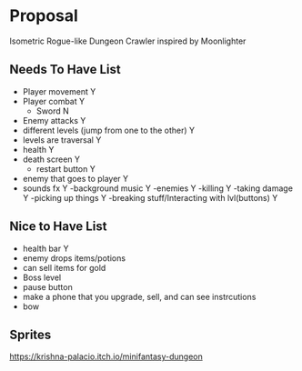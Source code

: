 # Proposal

Isometric Rogue-like Dungeon Crawler inspired by Moonlighter

## Needs To Have List

- Player movement Y
- Player combat Y
  - Sword N
- Enemy attacks Y
- different levels (jump from one to the other) Y
- levels are traversal Y
- health Y
- death screen Y
  - restart button Y
- enemy that goes to player Y
- sounds fx Y
  -background music Y
  -enemies Y
  -killing Y
  -taking damage Y
  -picking up things Y
  -breaking stuff/Interacting with lvl(buttons) Y

## Nice to Have List
- health bar Y
- enemy drops items/potions
- can sell items for gold
- Boss level
- pause button
- make a phone that you upgrade, sell, and can see instrcutions
- bow

## Sprites
https://krishna-palacio.itch.io/minifantasy-dungeon 
